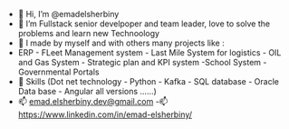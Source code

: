 - 👋 Hi, I’m @emadelsherbiny
- 👀 I’m Fullstack senior develpoper and team leader,  love to solve the problems and learn new Technoology
- 🌱 I made by myself and with others many projects like :
- ERP - FLeet Management system - Last Mile System for logistics - OIL and Gas System - Strategic plan and KPI system -School System - Governmental Portals  
- 💞️ Skills (Dot net technology - Python - Kafka - SQL database - Oracle Data base - Angular all versions ......)
- 📫 emad.elsherbiny.dev@gmail.com 
-📫 https://www.linkedin.com/in/emad-elsherbiny/

<!---
emadelsherbiny/emadelsherbiny is a ✨ special ✨ repository because its `README.md` (this file) appears on your GitHub profile.
You can click the Preview link to take a look at your changes.
--->
